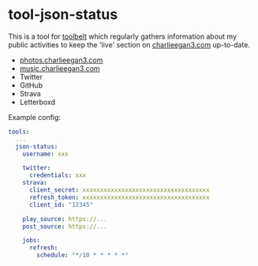 # tool-json-status

This is a tool for [toolbelt](https://github.com/charlieegan3/toolbelt) which regularly gathers information about my
public activities to keep the 'live' section on [charlieegan3.com](http://charlieegan3.com) up-to-date.

* [photos.charlieegan3.com](https://photos.charlieegan3.com)
* [music.charlieegan3.com](https://music.charlieegan3.com)
* Twitter
* GitHub
* Strava
* Letterboxd

Example config:

```yaml
tools:
  ... 
  json-status:
    username: xxx

    twitter:
      credentials: xxx
    strava:
      client_secret: xxxxxxxxxxxxxxxxxxxxxxxxxxxxxxxxxxxx
      refresh_token: xxxxxxxxxxxxxxxxxxxxxxxxxxxxxxxxxxxx
      client_id: "12345"

    play_source: https://...
    post_source: https://...

    jobs:
      refresh:
        schedule: "*/10 * * * * *"
```
